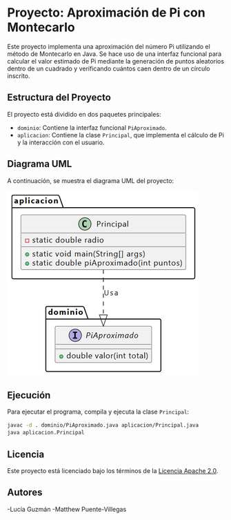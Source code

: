 # Proyecto: Aproximación de Pi con Montecarlo

Este proyecto implementa una aproximación del número Pi utilizando el método de Montecarlo en Java. Se hace uso de una interfaz funcional para calcular el valor estimado de Pi mediante la generación de puntos aleatorios dentro de un cuadrado y verificando cuántos caen dentro de un círculo inscrito.

## Estructura del Proyecto

El proyecto está dividido en dos paquetes principales:

- `dominio`: Contiene la interfaz funcional `PiAproximado`.
- `aplicacion`: Contiene la clase `Principal`, que implementa el cálculo de Pi y la interacción con el usuario.

## Diagrama UML

A continuación, se muestra el diagrama UML del proyecto:

![Diagrama UML](https://github.com/Matthew-PV/Repositorio-Progra-II/blob/44fe2fa2fea2bb0f21cd452e29248dee33935cf5/Pr%C3%A1cticas/Pr%C3%A1ctica%203/Diagrama%20UML.png)

## Ejecución

Para ejecutar el programa, compila y ejecuta la clase `Principal`:

```sh
javac -d . dominio/PiAproximado.java aplicacion/Principal.java
java aplicacion.Principal
```

## Licencia

Este proyecto está licenciado bajo los términos de la [Licencia Apache 2.0](https://www.apache.org/licenses/LICENSE-2.0).

## Autores

-Lucía Guzmán
-Matthew Puente-Villegas